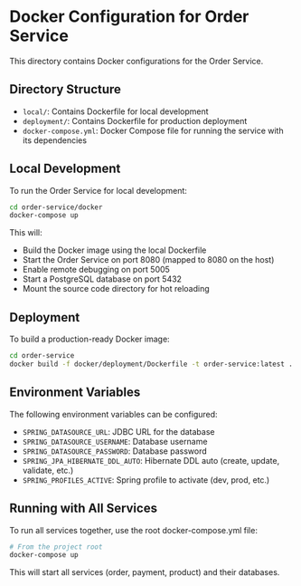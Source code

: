 # Docker Configuration for Order Service

This directory contains Docker configurations for the Order Service.

## Directory Structure

- `local/`: Contains Dockerfile for local development
- `deployment/`: Contains Dockerfile for production deployment
- `docker-compose.yml`: Docker Compose file for running the service with its dependencies

## Local Development

To run the Order Service for local development:

```bash
cd order-service/docker
docker-compose up
```

This will:
- Build the Docker image using the local Dockerfile
- Start the Order Service on port 8080 (mapped to 8080 on the host)
- Enable remote debugging on port 5005
- Start a PostgreSQL database on port 5432
- Mount the source code directory for hot reloading

## Deployment

To build a production-ready Docker image:

```bash
cd order-service
docker build -f docker/deployment/Dockerfile -t order-service:latest .
```

## Environment Variables

The following environment variables can be configured:

- `SPRING_DATASOURCE_URL`: JDBC URL for the database
- `SPRING_DATASOURCE_USERNAME`: Database username
- `SPRING_DATASOURCE_PASSWORD`: Database password
- `SPRING_JPA_HIBERNATE_DDL_AUTO`: Hibernate DDL auto (create, update, validate, etc.)
- `SPRING_PROFILES_ACTIVE`: Spring profile to activate (dev, prod, etc.)

## Running with All Services

To run all services together, use the root docker-compose.yml file:

```bash
# From the project root
docker-compose up
```

This will start all services (order, payment, product) and their databases.